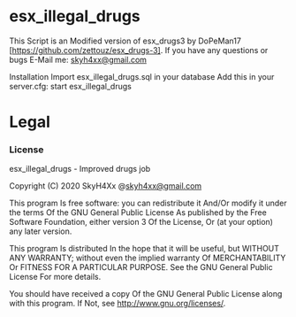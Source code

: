 # esx_illegal_drugs

This Script is an Modified version of esx_drugs3 by DoPeMan17 [https://github.com/zettouz/esx_drugs-3]. If you have any questions or bugs E-Mail me: skyh4xx@gmail.com


Installation
Import esx_illegal_drugs.sql in your database
Add this in your server.cfg:
start esx_illegal_drugs

# Legal
### License
esx_illegal_drugs - Improved drugs job

Copyright (C) 2020 SkyH4Xx @skyh4xx@gmail.com

This program Is free software: you can redistribute it And/Or modify it under the terms Of the GNU General Public License As published by the Free Software Foundation, either version 3 Of the License, Or (at your option) any later version.

This program Is distributed In the hope that it will be useful, but WITHOUT ANY WARRANTY; without even the implied warranty Of MERCHANTABILITY Or FITNESS FOR A PARTICULAR PURPOSE. See the GNU General Public License For more details.

You should have received a copy Of the GNU General Public License along with this program. If Not, see http://www.gnu.org/licenses/.
